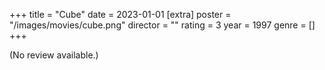 +++
title = "Cube"
date = 2023-01-01
[extra]
poster = "/images/movies/cube.png"
director = ""
rating = 3
year = 1997
genre = []
+++

(No review available.)
